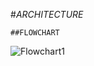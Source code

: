 #*ARCHITECTURE*

    ##FLOWCHART

![Flowchart1](https://user-images.githubusercontent.com/98849090/153288067-ee0d514e-75f5-445f-b5f7-ddfad9aca229.jpg)
